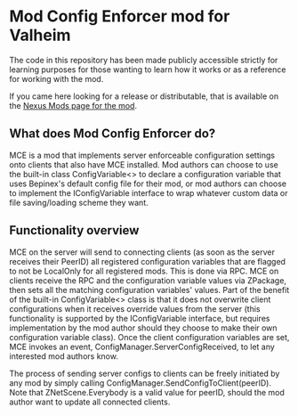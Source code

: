 # Mod Config Enforcer mod for Valheim

The code in this repository has been made publicly accessible strictly for learning purposes for those wanting to learn how it works or as a reference for working with the mod.

If you came here looking for a release or distributable, that is available on the [Nexus Mods page for the mod](https://www.nexusmods.com/valheim/mods/460).


## What does Mod Config Enforcer do?

MCE is a mod that implements server enforceable configuration settings onto clients that also have MCE installed. Mod authors can choose to use the built-in class ConfigVariable<> to declare a configuration variable that uses Bepinex's default config file for their mod, or mod authors can choose to implement the IConfigVariable interface to wrap whatever custom data or file saving/loading scheme they want.


## Functionality overview

MCE on the server will send to connecting clients (as soon as the server receives their PeerID) all registered configuration variables that are flagged to not be LocalOnly for all registered mods. This is done via RPC. MCE on clients receive the RPC and the configuration variable values via ZPackage, then sets all the matching configuration variables' values. Part of the benefit of the built-in ConfigVariable<> class is that it does not overwrite client configurations when it receives override values from the server (this functionality is supported by the IConfigVariable interface, but requires implementation by the mod author should they choose to make their own configuration variable class). Once the client configuration variables are set, MCE invokes an event, ConfigManager.ServerConfigReceived, to let any interested mod authors know.

The process of sending server configs to clients can be freely initiated by any mod by simply calling ConfigManager.SendConfigToClient(peerID). Note that ZNetScene.Everybody is a valid value for peerID, should the mod author want to update all connected clients.
